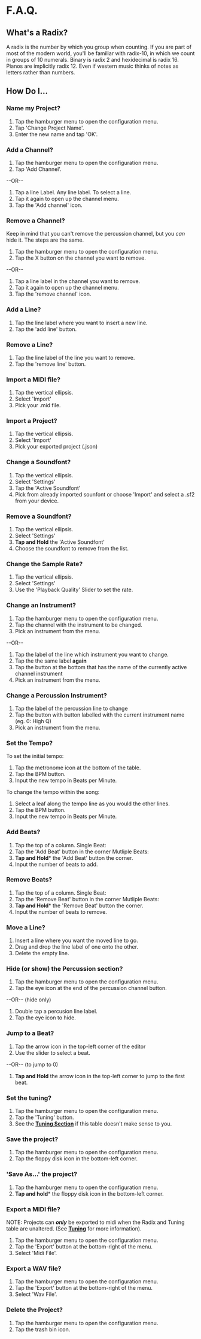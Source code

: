 # F.A.Q.

## What's a Radix?
A radix is the number by which you group when counting. If you are part of most of the modern world, you'll be familiar with radix-10, in which we count in groups of 10 numerals.
Binary is radix 2 and hexidecimal is radix 16.
Pianos are implicitly radix 12. Even if western music thinks of notes as letters rather than numbers.

## How Do I...

### Name my Project?
1. Tap the hamburger menu to open the configuration menu.
2. Tap 'Change Project Name'.
3. Enter the new name and tap 'OK'.

### Add a Channel?
1. Tap the hamburger menu to open the configuration menu.
2. Tap 'Add Channel'.

--OR--

1. Tap a line Label. Any line label. To select a line.
2. Tap it again to open up the channel menu.
3. Tap the 'Add channel' icon.


### Remove a Channel?
Keep in mind that you can't remove the percussion channel, but you *can* hide it. The steps are the same.

1. Tap the hamburger menu to open the configuration menu.
2. Tap the X button on the channel you want to remove.

--OR--

1. Tap a line label in the channel you want to remove.
2. Tap it again to open up the channel menu.
3. Tap the 'remove channel' icon.

### Add a Line?
1. Tap the line label where you want to insert a new line.
2. Tap the 'add line' button.


### Remove a Line?
1. Tap the line label of the line you want to remove.
2. Tap the 'remove line' button.

### Import a MIDI file?

1. Tap the vertical ellipsis.
2. Select 'Import'
3. Pick your .mid file.

### Import a Project?

1. Tap the vertical ellipsis.
2. Select 'Import'
3. Pick your exported project (.json)

### Change a Soundfont?

1. Tap the vertical ellipsis.
2. Select 'Settings'
3. Tap the 'Active Soundfont'
4. Pick from already imported sounfont or choose 'Import' and select a .sf2 from your device.

### Remove a Soundfont?

1. Tap the vertical ellipsis.
2. Select 'Settings'
3. **Tap and Hold** the 'Active Soundfont'
4. Choose the soundfont to remove from the list.

### Change the Sample Rate?

1. Tap the vertical ellipsis.
2. Select 'Settings'
3. Use the 'Playback Quality' Slider to set the rate.

### Change an Instrument?

1. Tap the hamburger menu to open the configuration menu.
2. Tap the channel with the instrument to be changed.
4. Pick an instrument from the menu.

--OR--

1. Tap the label of the line which instrument you want to change.
2. Tap the the same label **again**
3. Tap the button at the bottom that has the name of the currently active channel instrument
4. Pick an instrument from the menu.

### Change a Percussion Instrument?

1. Tap the label of the percussion line to change
2. Tap the button with button labelled with the current instrument name (eg. 0: High Q)
3. Pick an instrument from the menu.

### Set the Tempo?

To set the initial tempo:
1. Tap the metronome icon at the bottom of the table.
2. Tap the BPM button.
3. Input the new tempo in Beats per Minute.

To change the tempo within the song:
1. Select a leaf along the tempo line as you would the other lines.
2. Tap the BPM button.
3. Input the new tempo in Beats per Minute.

### Add Beats?
1. Tap the top of a column.
Single Beat:
2. Tap the 'Add Beat' button in the corner
Mutliple Beats:
2. **Tap and Hold*** the 'Add Beat' button the corner.
3. Input the number of beats to add.

### Remove Beats?
1. Tap the top of a column.
Single Beat:
2. Tap the 'Remove Beat' button in the corner
Mutliple Beats:
2. **Tap and Hold*** the 'Remove Beat' button the corner.
3. Input the number of beats to remove.

### Move a Line?
1. Insert a line where you want the moved line to go.
2. Drag and drop the line label of one onto the other.
3. Delete the empty line.

### Hide (or show) the Percussion section?
1. Tap the hamburger menu to open the configuration menu.
2. Tap the eye icon at the end of the percussion channel button.

--OR-- (hide only)

1. Double tap a percusion line label.
2. Tap the eye icon to hide.

### Jump to a Beat?

1. Tap the arrow icon in the top-left corner of the editor
2. Use the slider to select a beat.

--OR-- (to jump to 0)

1. **Tap and Hold** the arrow icon in the top-left corner to jump to the first beat.

### Set the tuning?

1. Tap the hamburger menu to open the configuration menu.
2. Tap the 'Tuning' button.
3. See the [**Tuning Section**](#how-tuning-works) if this table doesn't make sense to you.

### Save the project?
1. Tap the hamburger menu to open the configuration menu.
2. Tap the floppy disk icon in the bottom-left corner.

### 'Save As...' the project?
1. Tap the hamburger menu to open the configuration menu.
2. **Tap and hold*** the floppy disk icon in the bottom-left corner.

### Export a MIDI file?
NOTE: Projects can ***only*** be exported to midi when the Radix and Tuning table are unaltered. (See [**Tuning**](#tuning) for more information).
1. Tap the hamburger menu to open the configuration menu.
2. Tap the 'Export' button at the bottom-right of the menu.
3. Select 'Midi File'.

### Export a WAV file?
1. Tap the hamburger menu to open the configuration menu.
2. Tap the 'Export' button at the bottom-right of the menu.
3. Select 'Wav File'.

### Delete the Project?
1. Tap the hamburger menu to open the configuration menu.
2. Tap the trash bin icon.


